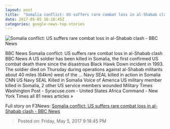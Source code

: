 ```yaml
---
layout: post
title:  "Somalia conflict: US suffers rare combat loss in al-Shabab clash - BBC News"
date: 2017-05-05 16:18:45Z
categories: google-news-top-stories
---
```


![Somalia conflict: US suffers rare combat loss in al-Shabab clash - BBC News](https://ichef-1.bbci.co.uk/news/1024/cpsprodpb/1388C/production/_95921008_hi025219990.jpg)

BBC News Somalia conflict: US suffers rare combat loss in al-Shabab clash BBC News A US soldier has been killed in Somalia, the first confirmed US combat death there since the disastrous Black Hawk Down incident in 1993. The soldier died on Thursday during operations against al-Shabab militants about 40 miles (64km) west of the ... Navy SEAL killed in action in Somalia CNN US Navy SEAL Killed in Somalia Voice of America US military member killed in Somalia, 2 other US service members wounded Military Times Washington Post - Syracuse.com - United States Africa Command - New York Times all 81 news articles »


Full story on F3News: [Somalia conflict: US suffers rare combat loss in al-Shabab clash - BBC News](http://www.f3nws.com/n/mjqTqC)

> Posted on: Friday, May 5, 2017 9:18:45 PM
